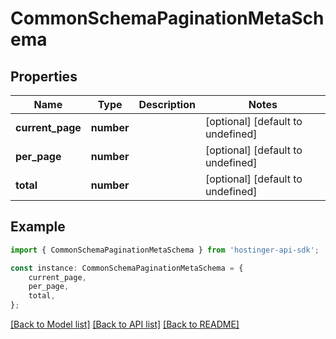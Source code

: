 # CommonSchemaPaginationMetaSchema


## Properties

Name | Type | Description | Notes
------------ | ------------- | ------------- | -------------
**current_page** | **number** |  | [optional] [default to undefined]
**per_page** | **number** |  | [optional] [default to undefined]
**total** | **number** |  | [optional] [default to undefined]

## Example

```typescript
import { CommonSchemaPaginationMetaSchema } from 'hostinger-api-sdk';

const instance: CommonSchemaPaginationMetaSchema = {
    current_page,
    per_page,
    total,
};
```

[[Back to Model list]](../README.md#documentation-for-models) [[Back to API list]](../README.md#documentation-for-api-endpoints) [[Back to README]](../README.md)
